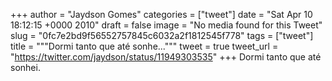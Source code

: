 
+++
author = "Jaydson Gomes"
categories = ["tweet"]
date = "Sat Apr 10 18:12:15 +0000 2010"
draft = false
image = "No media found for this Tweet"
slug = "0fc7e2bd9f56552757845c6032a2f1812545f778"
tags = ["tweet"]
title = """Dormi tanto que até sonhe..."""
tweet = true
tweet_url = "https://twitter.com/jaydson/status/11949303535"
+++
Dormi tanto que até sonhei.
